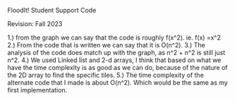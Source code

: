 FloodIt! Student Support Code

Revision: Fall 2023

1.) from the graph we can say that the code is roughly f(x^2). ie. f(x) =x^2
2.) From the code that is written we can say that it is O(n^2).
3.) The analysis of the code does match up with the graph, as n^2 + n^2 is still just n^2.
4.) We used Linked list and 2-d arrays, I think that based on what we have the time complexity is
 as good as we can do, because of the nature of the 2D array to find the specific tiles.
 5.) The time complexity of the alternate code that I made is about O(n^2). Which would be the same as
    my first implementation.